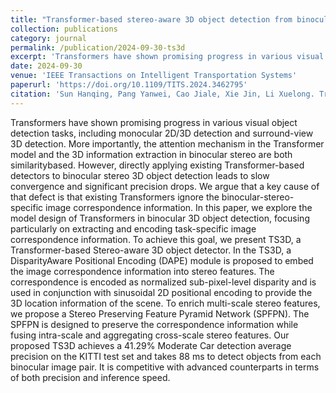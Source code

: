 ```yaml
---
title: "Transformer-based stereo-aware 3D object detection from binocular images"
collection: publications
category: journal
permalink: /publication/2024-09-30-ts3d
excerpt: 'Transformers have shown promising progress in various visual object detection tasks, including monocular 2D/3D detection and surround-view 3D detection. More importantly, the attention mechanism in the Transformer model and the 3D information extraction in binocular stereo are both similaritybased. However, directly applying existing Transformer-based detectors to binocular stereo 3D object detection leads to slow convergence and significant precision drops. We argue that a key cause of that defect is that existing Transformers ignore the binocular-stereo-specific image correspondence information. In this paper, we explore the model design of Transformers in binocular 3D object detection, focusing particularly on extracting and encoding task-specific image correspondence information. To achieve this goal, we present TS3D, a Transformer-based Stereo-aware 3D object detector. In the TS3D, a DisparityAware Positional Encoding (DAPE) module is proposed to embed the image correspondence information into stereo features. The correspondence is encoded as normalized sub-pixel-level disparity and is used in conjunction with sinusoidal 2D positional encoding to provide the 3D location information of the scene. To enrich multi-scale stereo features, we propose a Stereo Preserving Feature Pyramid Network (SPFPN). The SPFPN is designed to preserve the correspondence information while fusing intra-scale and aggregating cross-scale stereo features. Our proposed TS3D achieves a 41.29% Moderate Car detection average precision on the KITTI test set and takes 88 ms to detect objects from each binocular image pair. It is competitive with advanced counterparts in terms of both precision and inference speed.'
date: 2024-09-30
venue: 'IEEE Transactions on Intelligent Transportation Systems'
paperurl: 'https://doi.org/10.1109/TITS.2024.3462795'
citation: 'Sun Hanqing, Pang Yanwei, Cao Jiale, Xie Jin, Li Xuelong. Transformer-based stereo-aware 3D object detection from binocular images. <i>IEEE Transactions on Intelligent Transportation Systems</i>, 2024, 25(12): 19675-19687.'
---
```

Transformers have shown promising progress in various visual object detection tasks, including monocular 2D/3D detection and surround-view 3D detection. More importantly, the attention mechanism in the Transformer model and the 3D information extraction in binocular stereo are both similaritybased. However, directly applying existing Transformer-based detectors to binocular stereo 3D object detection leads to slow convergence and significant precision drops. We argue that a key cause of that defect is that existing Transformers ignore the binocular-stereo-specific image correspondence information. In this paper, we explore the model design of Transformers in binocular 3D object detection, focusing particularly on extracting and encoding task-specific image correspondence information. To achieve this goal, we present TS3D, a Transformer-based Stereo-aware 3D object detector. In the TS3D, a DisparityAware Positional Encoding (DAPE) module is proposed to embed the image correspondence information into stereo features. The correspondence is encoded as normalized sub-pixel-level disparity and is used in conjunction with sinusoidal 2D positional encoding to provide the 3D location information of the scene. To enrich multi-scale stereo features, we propose a Stereo Preserving Feature Pyramid Network (SPFPN). The SPFPN is designed to preserve the correspondence information while fusing intra-scale and aggregating cross-scale stereo features. Our proposed TS3D achieves a 41.29% Moderate Car detection average precision on the KITTI test set and takes 88 ms to detect objects from each binocular image pair. It is competitive with advanced counterparts in terms of both precision and inference speed.
